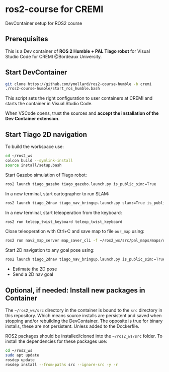 # ros2-course for CREMI
DevContainer setup for ROS2 course

## Prerequisites

This is a Dev container of **ROS 2 Humble + PAL Tiago robot** for Visual Studio Code for CREMI @Bordeaux University.

## Start DevContainer
```bash
git clone https://github.com/ymollard/ros2-course-humble -b cremi
./ros2-course-humble/start_ros_humble.bash
```
This script sets the right configuration to user containers at CREMI and starts the container in Visual Studio Code.

When VSCode opens, trust the sources and **accept the installation of the Dev Container extension**.

## Start Tiago 2D navigation
To build the workspace use:
``` bash
cd ~/ros2_ws
colcon build --symlink-install
source install/setup.bash
```

Start Gazebo simulation of Tiago robot:
``` bash
ros2 launch tiago_gazebo tiago_gazebo.launch.py is_public_sim:=True
```

In a new terminal, start cartographer to run SLAM:
``` bash
ros2 launch tiago_2dnav tiago_nav_bringup.launch.py slam:=True is_public_sim:=True
```

In a new terminal, start teleoperation from the keyboard:
``` bash
ros2 run teleop_twist_keyboard teleop_twist_keyboard
```

Close teleoperation with Ctrl+C and save map to file `our_map` using:
``` bash
ros2 run nav2_map_server map_saver_cli -f ~/ros2_ws/src/pal_maps/maps/our_map/map
```
Start 2D navigation to any goal pose using:
``` bash
ros2 launch tiago_2dnav tiago_nav_bringup.launch.py is_public_sim:=True world_name:=our_map
```
- Estimate the 2D pose
- Send a 2D nav goal

## Optional, if needed: Install new packages in Container
The `~/ros2_ws/src` directory in the container is bound to the `src` directory in this repository. Which means source installs are persistent and saved when stopping and/or rebuilding the DevContainer.
The opposite is true for binary installs, these are not persistent. Unless added to the Dockerfile. 

ROS2 packages should be installed/cloned into the `~/ros2_ws/src` folder. 
To install the dependencies for these packages use:
``` bash
cd ~/ros2_ws
sudo apt update
rosdep update
rosdep install --from-paths src --ignore-src -y -r
```
